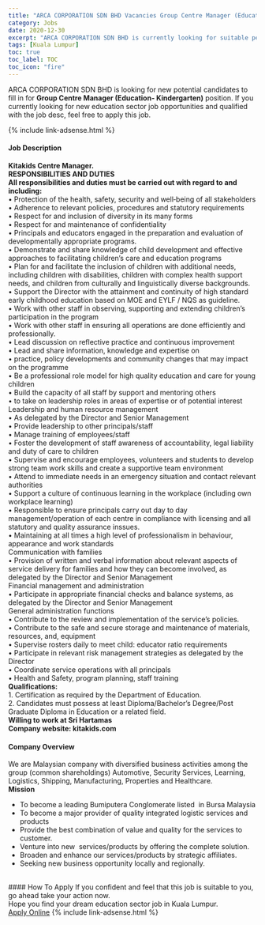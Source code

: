 ```yaml
---
title: "ARCA CORPORATION SDN BHD Vacancies Group Centre Manager (Education- Kindergarten)" 
category: Jobs 
date: 2020-12-30 
excerpt: "ARCA CORPORATION SDN BHD is currently looking for suitable person to fill in the Group Centre Manager (Education- Kindergarten) which positioned at Kuala Lumpur" 
tags: [Kuala Lumpur] 
toc: true 
toc_label: TOC 
toc_icon: "fire" 
--- 
```


<p>ARCA CORPORATION SDN BHD is looking for new potential candidates to fill in for <b>Group Centre Manager (Education- Kindergarten)</b> position. If you currently looking for new education sector job opportunities and qualified with the job desc, feel free to apply this job.
</p>{% include link-adsense.html %} 
 <div><div><div><h4>Job Description</h4></div></div><div><div><span><div><div><div><strong>Kitakids Centre Manager.</strong></div><div><strong>RESPONSIBILITIES AND DUTIES<br>All responsibilities and duties must be carried out with regard to and including:</strong><br>&#8226; Protection of the health, safety, security and well&#8208;being of all stakeholders<br>&#8226; Adherence to relevant policies, procedures and statutory requirements<br>&#8226; Respect for and inclusion of diversity in its many forms<br>&#8226; Respect for and maintenance of confidentiality<br>&#8226; Principals and educators engaged in the preparation and evaluation of developmentally appropriate programs.<br>&#8226; Demonstrate and share knowledge of child development and effective approaches to facilitating children&#8217;s care and education programs<br>&#8226; Plan for and facilitate the inclusion of children with additional needs, including children with disabilities, children with complex health support needs, and children from culturally and linguistically diverse backgrounds.<br>&#8226; Support the Director with the attainment and continuity of high standard early childhood education based on MOE and EYLF / NQS as guideline.<br>&#8226; Work with other staff in observing, supporting and extending children&#8217;s participation in the program<br>&#8226; Work with other staff in ensuring all operations are done efficiently and professionally.<br>&#8226; Lead discussion on reflective practice and continuous improvement<br>&#8226; Lead and share information, knowledge and expertise on<br>&#8226; practice, policy developments and community changes that may impact on the programme<br>&#8226; Be a professional role model for high quality education and care for young children<br>&#8226; Build the capacity of all staff by support and mentoring others<br>&#8226; to take on leadership roles in areas of expertise or of potential interest</div><div>Leadership and human resource management<br>&#8226; As delegated by the Director and Senior Management<br>&#8226; Provide leadership to other principals/staff<br>&#8226; Manage training of employees/staff<br>&#8226; Foster the development of staff awareness of accountability, legal liability and duty of care to children<br>&#8226; Supervise and encourage employees, volunteers and students to develop strong team work skills and create a supportive team environment<br>&#8226; Attend to immediate needs in an emergency situation and contact relevant authorities<br>&#8226; Support a culture of continuous learning in the workplace (including own workplace learning)<br>&#8226; Responsible to ensure principals carry out day to day management/operation of each centre in compliance with licensing and all statutory and quality assurance inssues.<br>&#8226; Maintaining at all times a high level of professionalism in behaviour, appearance and work standards</div>Communication with families<br>&#8226; Provision of written and verbal information about relevant aspects of service delivery for families and how they can become involved, as delegated by the Director and Senior Management<div>Financial management and administration<br>&#8226; Participate in appropriate financial checks and balance systems, as delegated by the Director and Senior Management</div><div>General administration functions<br>&#8226; Contribute to the review and implementation of the service&#8217;s policies.<br>&#8226; Contribute to the safe and secure storage and maintenance of materials, resources, and, equipment<br>&#8226; Supervise rosters daily to meet child: educator ratio requirements<br>&#8226; Participate in relevant risk management strategies as delegated by the Director<br>&#8226; Coordinate service operations with all principals<br>&#8226; Health and Safety, program planning, staff training</div><div><strong>Qualifications:</strong><div>1. Certification as required by the Department of Education.<br>2. Candidates must possess at least Diploma/Bachelor&#8217;s Degree/Post Graduate Diploma in Education or a related field.</div><div><strong>Willing to work at Sri Hartamas</strong></div><div><strong>Company website: kitakids.com</strong></div></div></div></div></span></div></div></div> 
<div><div><div><h4>Company Overview</h4></div></div><div><div><span><div><div>
	We are Malaysian company with diversified business activities among the group (common shareholdings) Automotive, Security Services, Learning, Logistics, Shipping, Manufacturing, Properties and Healthcare.</div>
<div>
<strong>Mission</strong></div>
<div>
<ul>
<li>
			To become a leading Bumiputera Conglomerate listed&#160; in Bursa Malaysia</li>
<li>
			To become a major provider of quality integrated logistic services and products</li>
<li>
			Provide the best combination of value and quality for the services to customer.</li>
<li>
			Venture into new&#160; services/products by offering the complete solution.</li>
<li>
			Broaden and enhance our services/products by strategic affiliates.</li>
<li>
			Seeking new business opportunity locally and regionally.<br>
			&#160;</li>
</ul>
</div></div></span></div></div></div> 
#### How To Apply 
If you confident and feel that this job is suitable to you, go ahead take your action now. <br/> 
Hope you find your dream education sector job in Kuala Lumpur. <br/> 
<a href="https://www.jobstreet.com.my/en/job/group-centre-manager-education-kindergarten-4453174?jobId=jobstreet-my-job-4453174&sectionRank=9&token=0~b2070f5e-041f-49dd-8fd4-6d7c1237ccf1&fr=SRP%20View%20In%20New%20Ta" class="btn btn--info" target="_blank" rel="nofollow noopenner">Apply Online</a> 
{% include link-adsense.html %} 